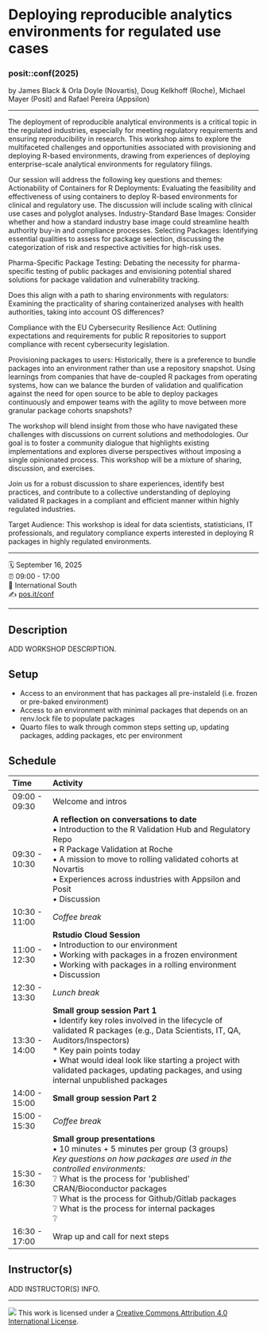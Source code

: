 Deploying reproducible analytics environments for regulated use cases
================

### posit::conf(2025)

by James Black & Orla Doyle (Novartis), Doug Kelkhoff (Roche), Michael Mayer (Posit) and Rafael Pereira (Appsilon)

-----

The deployment of reproducible analytical environments is a critical topic in the regulated industries, especially for meeting regulatory requirements and ensuring reproducibility in research. This workshop aims to explore the multifaceted challenges and opportunities associated with provisioning and deploying R-based environments, drawing from experiences of deploying enterprise-scale analytical environments for regulatory filings.

Our session will address the following key questions and themes:
Actionability of Containers for R Deployments: Evaluating the feasibility and effectiveness of using containers to deploy R-based environments for clinical and regulatory use. The discussion will include scaling with clinical use cases and polyglot analyses.
Industry-Standard Base Images: Consider whether and how a standard industry base image could streamline health authority buy-in and compliance processes.
Selecting Packages: Identifying essential qualities to assess for package selection, discussing the categorization of risk and respective activities for high-risk uses.

Pharma-Specific Package Testing: Debating the necessity for pharma-specific testing of public packages and envisioning potential shared solutions for package validation and vulnerability tracking.

Does this align with a path to sharing environments with regulators: Examining the practicality of sharing containerized analyses with health authorities, taking into account OS differences?

Compliance with the EU Cybersecurity Resilience Act: Outlining expectations and requirements for public R repositories to support compliance with recent cybersecurity legislation.

Provisioning packages to users: Historically, there is a preference to bundle packages into an environment rather than use a repository snapshot. Using learnings from companies that have de-coupled R packages from operating systems, how can we balance the burden of validation and qualification against the need for open source to be able to deploy packages continuously and empower teams with the agility to move between more granular package cohorts snapshots?

The workshop will blend insight from those who have navigated these challenges with discussions on current solutions and methodologies. Our goal is to foster a community dialogue that highlights existing implementations and explores diverse perspectives without imposing a single opinionated process. This workshop will be a mixture of sharing, discussion, and exercises.

Join us for a robust discussion to share experiences, identify best practices, and contribute to a collective understanding of deploying validated R packages in a compliant and efficient manner within highly regulated industries.

Target Audience: This workshop is ideal for data scientists, statisticians, IT professionals, and regulatory compliance experts interested in deploying R packages in highly regulated environments.

-----

:spiral_calendar: September 16, 2025  
:alarm_clock:     09:00 - 17:00  
:hotel:           International South  
:writing_hand:    [pos.it/conf](http://pos.it/conf)

-----

## Description

ADD WORKSHOP DESCRIPTION.

## Setup

* Access to an environment that has packages all pre-instaleld (i.e. frozen or pre-baked environment)
* Access to an environment with minimal packages that depends on an renv.lock file to populate packages
* Quarto files to walk through common steps setting up, updating packages, adding packages, etc per environment

## Schedule

| Time          | Activity         |
| :------------ | :--------------- |
| 09:00 - 09:30 | Welcome and intros |
| 09:30 - 10:30 | **A reflection on conversations to date**<br>• Introduction to the R Validation Hub and Regulatory Repo<br>• R Package Validation at Roche<br>• A mission to move to rolling validated cohorts at Novartis<br>• Experiences across industries with Appsilon and Posit<br>• Discussion |
| 10:30 - 11:00 | *Coffee break*   |
| 11:00 - 12:30 | **Rstudio Cloud Session**<br>• Introduction to our environment<br>• Working with packages in a frozen environment<br>• Working with packages in a rolling environment<br>• Discussion
| 12:30 - 13:30 | *Lunch break*    |
| 13:30 - 14:00 | **Small group session Part 1**<br>• Identify key roles involved in the lifecycle of validated R packages (e.g., Data Scientists, IT, QA, Auditors/Inspectors)<br>* Key pain points today<br>• What would ideal look like starting a project with validated packages, updating packages, and using internal unpublished packages  |
| 14:00 - 15:00 | **Small group session Part 2**        | 
| 15:00 - 15:30 | *Coffee break*   |
| 15:30 - 16:30 | **Small group presentations**<br>• 10 minutes + 5 minutes per group (3 groups)<br>*Key questions on how packages are used in the controlled environments:*<br>❔ What is the process for 'published' CRAN/Bioconductor packages<br>❔ What is the process for Github/Gitlab packages<br>❔ What is the process for internal packages<br>❔  |
| 16:30 - 17:00 | Wrap up and call for next steps      |


## Instructor(s)

ADD INSTRUCTOR(S) INFO.

-----

![](https://i.creativecommons.org/l/by/4.0/88x31.png) This work is licensed under a [Creative Commons Attribution 4.0 International License](https://creativecommons.org/licenses/by/4.0/).
